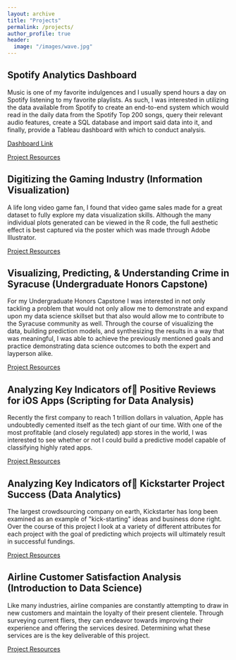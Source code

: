 ```yaml
---
layout: archive
title: "Projects"
permalink: /projects/
author_profile: true
header:
  image: "/images/wave.jpg"
---
```


## Spotify Analytics Dashboard
Music is one of my favorite indulgences and I usually spend hours a day on
Spotify listening to my favorite playlists. As such, I was interested in
utilizing the data available from Spotify to create an end-to-end system which
would read in the daily data from the Spotify Top 200 songs, query their
relevant audio features, create a SQL database and import said data into it,
and finally, provide a Tableau dashboard with which to conduct analysis.

[Dashboard Link](https://public.tableau.com/profile/ryan.french4207#!/vizhome/spotify_dashboard/spotify_analytics_dashboard_year)

[Project Resources](https://github.com/ryanhfrench/portfolio/tree/master/spotify_analytics_dashboard)

## Digitizing the Gaming Industry (Information Visualization)
A life long video game fan, I found that video game sales made for a great
dataset to fully explore my data visualization skills. Although the many
individual plots generated can be viewed in the R code, the full aesthetic
effect is best captured via the poster which was made through Adobe Illustrator.

[Project Resources](https://github.com/ryanhfrench/portfolio/tree/master/digitizing_the_gaming_industry)

## Visualizing, Predicting, & Understanding Crime in Syracuse (Undergraduate Honors Capstone)
For my Undergraduate Honors Capstone I was interested in not only tackling a
problem that would not only allow me to demonstrate and expand upon my data
science skillset but that also would allow me to contribute to the Syracuse
community as well. Through the course of visualizing the data, building
prediction models, and synthesizing the results in a way that was meaningful,
I was able to achieve the previously mentioned goals and practice demonstrating
data science outcomes to both the expert and layperson alike.

[Project Resources](https://github.com/ryanhfrench/portfolio/tree/master/visualizing_predicting_&_understanding_crime_in_syracuse)

## Analyzing Key Indicators of Positive Reviews for iOS Apps (Scripting for Data Analysis)
Recently the first company to reach 1 trillion dollars in valuation, Apple has
undoubtedly cemented itself as the tech giant of our time. With one of the most
profitable (and closely regulated) app stores in the world, I was interested to
see whether or not I could build a predictive model capable of classifying
highly rated apps.

[Project Resources](https://github.com/ryanhfrench/portfolio/tree/master/analyzing_key_indicators_of_positive_reviews)

## Analyzing Key Indicators of Kickstarter Project Success (Data Analytics)
The largest crowdsourcing company on earth, Kickstarter has long been examined
as an example of "kick-starting" ideas and business done right. Over the course
of this project I look at a variety of different attributes for each project
with the goal of predicting which projects will ultimately result in successful
fundings.

[Project Resources](https://github.com/ryanhfrench/portfolio/tree/master/analyzing_key_indicators_of_successful_projects)

## Airline Customer Satisfaction Analysis (Introduction to Data Science)
Like many industries, airline companies are constantly attempting to draw in
new customers and maintain the loyalty of their present clientele. Through
surveying current fliers, they can endeavor towards improving their experience
and offering the services desired. Determining what these services are is the
key deliverable of this project.

[Project Resources](https://github.com/ryanhfrench/portfolio/tree/master/airline_customer_satisfaction_analysis)
